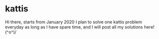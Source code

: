 # kattis
Hi there,
starts from January 2020 I plan to solve one kattis problem everyday as long as I have spare time,
and I will post all my solutions here! \(^o^)/
